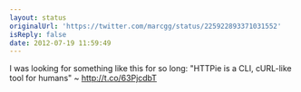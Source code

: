 ```yaml
---
layout: status
originalUrl: 'https://twitter.com/marcgg/status/225922893371031552'
isReply: false
date: 2012-07-19 11:59:49
---
```


I was looking for something like this for so long: "HTTPie is a CLI, cURL-like tool for humans" ~ http://t.co/63PjcdbT

